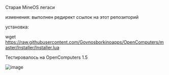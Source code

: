 Старая MineOS легаси

изменения:
выполнен редирект ссылок на этот репозиторий

установка:

wget https://raw.githubusercontent.com/Govnosborkinoapps/OpenComputers/master/Installer/Installer.lua

Тестировалось на OpenComputers 1.5

![image](https://github.com/Govnosborkinoapps/OpenComputers/assets/83592338/9319b2a5-b74d-49aa-a714-2f37900d55f8)



